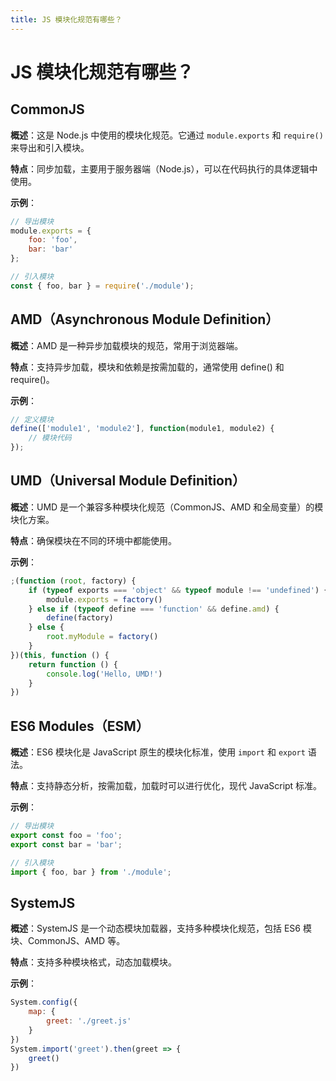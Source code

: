 ```yaml
---
title: JS 模块化规范有哪些？
---
```


# JS 模块化规范有哪些？

## CommonJS
**概述**：这是 Node.js 中使用的模块化规范。它通过 `module.exports` 和 `require()` 来导出和引入模块。

**特点**：同步加载，主要用于服务器端（Node.js），可以在代码执行的具体逻辑中使用。

**示例**：
```javascript
// 导出模块
module.exports = {
    foo: 'foo',
    bar: 'bar'
};

// 引入模块
const { foo, bar } = require('./module');
```

## AMD（Asynchronous Module Definition）
**概述**：AMD 是一种异步加载模块的规范，常用于浏览器端。

**特点**：支持异步加载，模块和依赖是按需加载的，通常使用 define() 和 require()。

**示例**：
```javascript
// 定义模块
define(['module1', 'module2'], function(module1, module2) {
    // 模块代码
});
```

## UMD（Universal Module Definition）
**概述**：UMD 是一个兼容多种模块化规范（CommonJS、AMD 和全局变量）的模块化方案。

**特点**：确保模块在不同的环境中都能使用。

**示例**：
```javascript
;(function (root, factory) {
    if (typeof exports === 'object' && typeof module !== 'undefined') {
        module.exports = factory()
    } else if (typeof define === 'function' && define.amd) {
        define(factory)
    } else {
        root.myModule = factory()
    }
})(this, function () {
    return function () {
        console.log('Hello, UMD!')
    }
})
```

## ES6 Modules（ESM）
**概述**：ES6 模块化是 JavaScript 原生的模块化标准，使用 `import` 和 `export` 语法。

**特点**：支持静态分析，按需加载，加载时可以进行优化，现代 JavaScript 标准。

**示例**：
```javascript
// 导出模块
export const foo = 'foo';
export const bar = 'bar';

// 引入模块
import { foo, bar } from './module';
```

## SystemJS
**概述**：SystemJS 是一个动态模块加载器，支持多种模块化规范，包括 ES6 模块、CommonJS、AMD 等。

**特点**：支持多种模块格式，动态加载模块。

**示例**：
```javascript
System.config({
    map: {
        greet: './greet.js'
    }
})
System.import('greet').then(greet => {
    greet()
})
```
